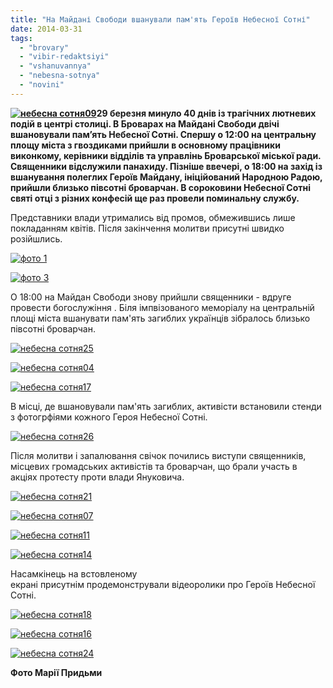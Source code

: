 ```yaml
---
title: "На Майдані Свободи вшанували пам'ять Героїв Небесної Сотні"
date: 2014-03-31
tags: 
  - "brovary"
  - "vibir-redaktsiyi"
  - "vshanuvannya"
  - "nebesna-sotnya"
  - "novini"
---
```


**[![небесна сотня09](https://mpz.brovary.org/wp-content/uploads/2014/03/nebesna-sotnya09.jpg)](https://mpz.brovary.org/wp-content/uploads/2014/03/nebesna-sotnya09.jpg)29 березня минуло 40 днів із трагічних лютневих подій в центрі столиці. В Броварах на Майдані Свободи двічі вшановували пам’ять Небесної Сотні. Спершу о 12:00 на центральну площу міста з гвоздиками прийшли в основному працівники виконкому, керівники відділів та управлінь Броварської міської ради. Священники відслужили панахиду. Пізніше ввечері, о 18:00 на захід із вшанування полеглих Героїв Майдану, ініційований Народною Радою, прийшли близько півсотні броварчан. В сороковини Небесної Сотні святі отці з різних конфесій ще раз провели поминальну службу.**

Представники влади утримались від промов, обмежившись лише покладанням квітів. Після закінчення молитви присутні швидко розійшлись.

[![фото 1](https://mpz.brovary.org/wp-content/uploads/2014/03/foto-11.jpg)](https://mpz.brovary.org/wp-content/uploads/2014/03/foto-11.jpg)

[![фото 3](https://mpz.brovary.org/wp-content/uploads/2014/03/foto-3.jpg)](https://mpz.brovary.org/wp-content/uploads/2014/03/foto-3.jpg)

О 18:00 на Майдан Свободи знову прийшли священники - вдруге провести богослужіння . Біля імпвізованого меморіалу на центральній площі міста вшанувати пам'ять загиблих українців зібралось близько півсотні броварчан.

[![небесна сотня25](https://mpz.brovary.org/wp-content/uploads/2014/03/nebesna-sotnya25.jpg)](https://mpz.brovary.org/wp-content/uploads/2014/03/nebesna-sotnya25.jpg)

[![небесна сотня04](https://mpz.brovary.org/wp-content/uploads/2014/03/nebesna-sotnya04.jpg)](https://mpz.brovary.org/wp-content/uploads/2014/03/nebesna-sotnya04.jpg)

[![небесна сотня17](https://mpz.brovary.org/wp-content/uploads/2014/03/nebesna-sotnya17.jpg)](https://mpz.brovary.org/wp-content/uploads/2014/03/nebesna-sotnya17.jpg)

В місці, де вшановували пам'ять загиблих, активісти встановили стенди з фотогрфіями кожного Героя Небесної Сотні.

[![небесна сотня26](https://mpz.brovary.org/wp-content/uploads/2014/03/nebesna-sotnya26.jpg)](https://mpz.brovary.org/wp-content/uploads/2014/03/nebesna-sotnya26.jpg)

Після молитви і запалювання свічок почились виступи священників, місцевих громадських активістів та броварчан, що брали участь в акціях протесту проти влади Януковича.

[![небесна сотня21](https://mpz.brovary.org/wp-content/uploads/2014/03/nebesna-sotnya21.jpg)](https://mpz.brovary.org/wp-content/uploads/2014/03/nebesna-sotnya21.jpg)

[![небесна сотня07](https://mpz.brovary.org/wp-content/uploads/2014/03/nebesna-sotnya07.jpg)](https://mpz.brovary.org/wp-content/uploads/2014/03/nebesna-sotnya07.jpg)

[![небесна сотня11](https://mpz.brovary.org/wp-content/uploads/2014/03/nebesna-sotnya11.jpg)](https://mpz.brovary.org/wp-content/uploads/2014/03/nebesna-sotnya11.jpg)

[![небесна сотня14](https://mpz.brovary.org/wp-content/uploads/2014/03/nebesna-sotnya14.jpg)](https://mpz.brovary.org/wp-content/uploads/2014/03/nebesna-sotnya14.jpg)

Насамкінець на встовленому екрані присутнім продемонстрували відеоролики про Героїв Небесної Сотні.

[![небесна сотня18](https://mpz.brovary.org/wp-content/uploads/2014/03/nebesna-sotnya18.jpg)](https://mpz.brovary.org/wp-content/uploads/2014/03/nebesna-sotnya18.jpg)

[![небесна сотня16](https://mpz.brovary.org/wp-content/uploads/2014/03/nebesna-sotnya16.jpg)](https://mpz.brovary.org/wp-content/uploads/2014/03/nebesna-sotnya16.jpg)

[![небесна сотня24](https://mpz.brovary.org/wp-content/uploads/2014/03/nebesna-sotnya24.jpg)](https://mpz.brovary.org/wp-content/uploads/2014/03/nebesna-sotnya24.jpg)

**Фото Марії Придьми**
